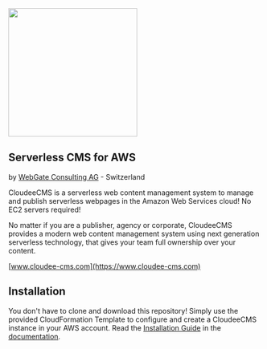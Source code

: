 <img src="https://cdn.cloudee-cms.com/img/CloudeeCMS-h0bb.svg" width="256">

## Serverless CMS for AWS
by [WebGate Consulting AG](https://www.webgate.biz) - Switzerland

CloudeeCMS is a serverless web content management system 
to manage and publish serverless webpages in the Amazon Web Services cloud!
No EC2 servers required!

No matter if you are a publisher, agency or corporate, CloudeeCMS provides a modern web content management system using next generation serverless technology, that gives your team full ownership over your content.

[www.cloudee-cms.com](https://www.cloudee-cms.com)


## Installation

You don't have to clone and download this repository!
Simply use the provided CloudFormation Template to configure and create a CloudeeCMS instance in your AWS account. Read the [Installation Guide](https://www.cloudee-cms.com/documentation#!/doc/installation) in the [documentation](https://www.cloudee-cms.com/documentation).

